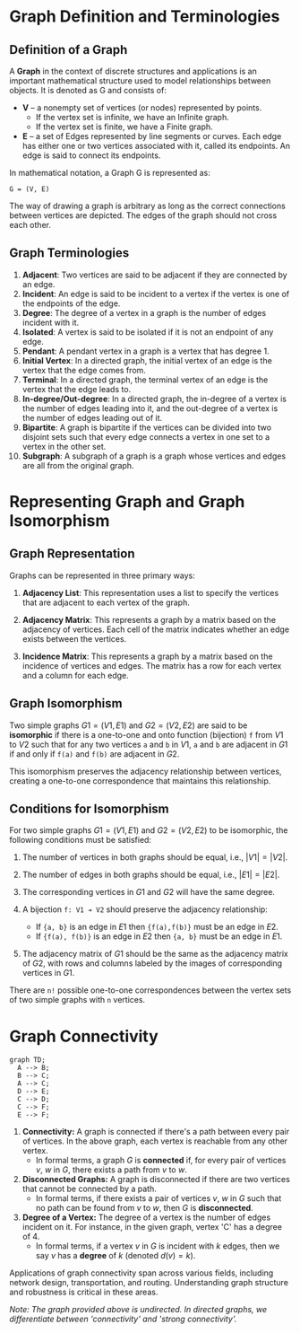 # Graph Definition and Terminologies

## Definition of a Graph

A **Graph** in the context of discrete structures and applications is an important mathematical structure used to model relationships between objects. It is denoted as G and consists of:

- **V** – a nonempty set of vertices (or nodes) represented by points. 
  - If the vertex set is infinite, we have an Infinite graph. 
  - If the vertex set is finite, we have a Finite graph.
- **E** – a set of Edges represented by line segments or curves. Each edge has either one or two vertices associated with it, called its endpoints. An edge is said to connect its endpoints. 

In mathematical notation, a Graph G is represented as:

    G = (V, E)

The way of drawing a graph is arbitrary as long as the correct connections between vertices are depicted. The edges of the graph should not cross each other.

## Graph Terminologies

1. **Adjacent**: Two vertices are said to be adjacent if they are connected by an edge.
2. **Incident**: An edge is said to be incident to a vertex if the vertex is one of the endpoints of the edge.
3. **Degree**: The degree of a vertex in a graph is the number of edges incident with it.
4. **Isolated**: A vertex is said to be isolated if it is not an endpoint of any edge.
5. **Pendant**: A pendant vertex in a graph is a vertex that has degree 1.
6. **Initial Vertex**: In a directed graph, the initial vertex of an edge is the vertex that the edge comes from.
7. **Terminal**: In a directed graph, the terminal vertex of an edge is the vertex that the edge leads to.
8. **In-degree/Out-degree**: In a directed graph, the in-degree of a vertex is the number of edges leading into it, and the out-degree of a vertex is the number of edges leading out of it.
9. **Bipartite**: A graph is bipartite if the vertices can be divided into two disjoint sets such that every edge connects a vertex in one set to a vertex in the other set.
10. **Subgraph**: A subgraph of a graph is a graph whose vertices and edges are all from the original graph.
   
# Representing Graph and Graph Isomorphism

## Graph Representation
Graphs can be represented in three primary ways:

1. **Adjacency List**: This representation uses a list to specify the vertices that are adjacent to each vertex of the graph.

2. **Adjacency Matrix**: This represents a graph by a matrix based on the adjacency of vertices. Each cell of the matrix indicates whether an edge exists between the vertices.

3. **Incidence Matrix**: This represents a graph by a matrix based on the incidence of vertices and edges. The matrix has a row for each vertex and a column for each edge.

## Graph Isomorphism

Two simple graphs $G1 = (V1, E1)$ and $G2 = (V2, E2)$ are said to be **isomorphic** if there is a one-to-one and onto function (bijection) `f` from $V1$ to $V2$ such that for any two vertices `a` and `b` in $V1$, `a` and `b` are adjacent in $G1$ if and only if `f(a)` and `f(b)` are adjacent in $G2$.

This isomorphism preserves the adjacency relationship between vertices, creating a one-to-one correspondence that maintains this relationship.

## Conditions for Isomorphism
For two simple graphs $G1 = (V1, E1)$ and $G2 = (V2, E2)$ to be isomorphic, the following conditions must be satisfied:

1. The number of vertices in both graphs should be equal, i.e., $|V1| = |V2|$.

2. The number of edges in both graphs should be equal, i.e., $|E1| = |E2|$.

3. The corresponding vertices in $G1$ and $G2$ will have the same degree.

4. A bijection `f: V1 ➔ V2` should preserve the adjacency relationship:
    - If `{a, b}` is an edge in $E1$ then `{f(a),f(b)}` must be an edge in $E2$.
    - If `{f(a), f(b)}` is an edge in $E2$ then `{a, b}` must be an edge in $E1$.

5. The adjacency matrix of $G1$ should be the same as the adjacency matrix of $G2$, with rows and columns labeled by the images of corresponding vertices in $G1$.

There are `n!` possible one-to-one correspondences between the vertex sets of two simple graphs with `n` vertices.

# Graph Connectivity

```mermaid
graph TD;
  A --> B;
  B --> C;
  A --> C;
  D --> E;
  C --> D;
  C --> F;
  E --> F;
```
1. **Connectivity:** A graph is connected if there's a path between every pair of vertices. In the above graph, each vertex is reachable from any other vertex.
   - In formal terms, a graph $G$ is **connected** if, for every pair of vertices $v$, $w$ in $G$, there exists a path from $v$ to $w$.
2. **Disconnected Graphs:** A graph is disconnected if there are two vertices that cannot be connected by a path.
   - In formal terms, if there exists a pair of vertices $v$, $w$ in $G$ such that no path can be found from $v$ to $w$, then $G$ is **disconnected**.
3. **Degree of a Vertex:** The degree of a vertex is the number of edges incident on it. For instance, in the given graph, vertex 'C' has a degree of 4.
   - In formal terms, if a vertex $v$ in $G$ is incident with $k$ edges, then we say $v$ has a **degree** of $k$ (denoted $d(v) = k$).

Applications of graph connectivity span across various fields, including network design, transportation, and routing. Understanding graph structure and robustness is critical in these areas.

_Note: The graph provided above is undirected. In directed graphs, we differentiate between 'connectivity' and 'strong connectivity'._

